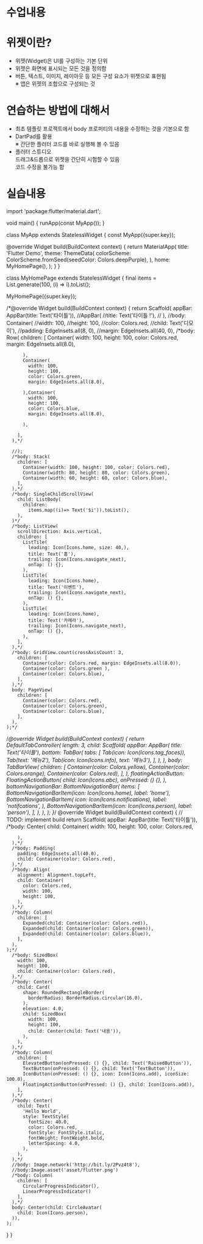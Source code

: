 수업내용
=============

# 위젯이란?
  -  위젯(Widget)은 UI를 구성하는 기본 단위</br>
  -  위젯은 화면에 표시되는 모든 것을 정의함</br>
  -  버튼, 텍스트, 이미지, 레이아웃 등 모든 구성 요소가 위젯으로 표현됨</br>
  ※ 앱은 위젯의 조합으로 구성되는 것</br>
# 연습하는 방법에 대해서
  -  최초 템플릿 프로젝트에서 body 프로퍼티의 내용을 수정하는 것을 기본으로 함</br>
  -  DartPad를 활용</br>
  ※ 간단한 플러터 코드를 바로 실행해 볼 수 있음</br>
  -  플러터 스튜디오</br>
     드래그&드롭으로 위젯을 간단히 시험할 수 있음</br>
     코드 수정을 불가능 함</br>

# 실습내용

import 'package:flutter/material.dart';

void main() {
  runApp(const MyApp());
}

class MyApp extends StatelessWidget {
  const MyApp({super.key});

  @override
  Widget build(BuildContext context) {
    return MaterialApp(
      title: 'Flutter Demo',
      theme: ThemeData(
        colorScheme: ColorScheme.fromSeed(seedColor: Colors.deepPurple),
      ),
      home: MyHomePage(),
    );
  }
}

class MyHomePage extends StatelessWidget {
  final items = List.generate(100, (i) => i).toList();

  MyHomePage({super.key});

  /*@override
  Widget build(BuildContext context) {
    return Scaffold(
      appBar: AppBar(title: Text('타이틀')), //AppBar(
      //title: Text('타이틀 !'),
      // ),
      //body: Container(
      //width: 100,
      //height: 100,
      //color: Colors.red,
      //child: Text('디모이'),
      //padding: EdgeInsets.all(8, 0),
      //margin: EdgeInsets.all(40, 0),
      /*body: Row(
        children: [
          Container(
            width: 100,
            height: 100,
            color: Colors.red,
            margin: EdgeInsets.all(8.0),

          ),
          Container(
            width: 100,
            height: 100,
            color: Colors.green,
            margin: EdgeInsets.all(8.0),

          ),Container(
            width: 100,
            height: 100,
            color: Colors.blue,
            margin: EdgeInsets.all(8.0),

          ),

        ],
      ),*/

      //);
      /*body: Stack(
        children: [
          Container(width: 100, height: 100, color: Colors.red),
          Container(width: 80, height: 80, color: Colors.green),
          Container(width: 60, height: 60, color: Colors.blue),
        ],
      ),*/
      /*body: SingleChildScrollView(
        child: ListBody(
          children:
            items.map((i)=> Text('$i')).toList(),
        ),
      )*/
      /*body: ListView(
        scrollDirection: Axis.vertical,
        children: [
          ListTile(
            leading: Icon(Icons.home, size: 40,),
            title: Text('홈'),
            trailing: Icon(Icons.navigate_next),
            onTap: () {},
          ),
          ListTile(
            leading: Icon(Icons.home),
            title: Text('이벤트'),
            trailing: Icon(Icons.navigate_next),
            onTap: () {},
          ),
          ListTile(
            leading: Icon(Icons.home),
            title: Text('카메라'),
            trailing: Icon(Icons.navigate_next),
            onTap: () {},
          ),
        ],
      ),*/
      /*body: GridView.count(crossAxisCount: 3,
        children: [
          Container(color: Colors.red, margin: EdgeInsets.all(8.0)),
          Container(color: Colors.green ),
          Container(color: Colors.blue),
        ],
      ),*/
      body: PageView(
        children: [
          Container(color: Colors.red),
          Container(color: Colors.green),
          Container(color: Colors.blue),
        ],
      ),
    );*/
  /*@override
  Widget build(BuildContext context) {
    return DefaultTabController(
      length: 3,
      child: Scaffold(
        appBar: AppBar(
          title: Text('타이틀'),
          bottom: TabBar(
            tabs: [
              Tab(icon: Icon(Icons.tag_faces)),
              Tab(text: '메뉴2'),
              Tab(icon: Icon(Icons.info), text: '메뉴3'),
            ],
          ),
        ),
        body: TabBarView(
          children: [
            Container(color: Colors.yellow),
            Container(color: Colors.orange),
            Container(color: Colors.red),
          ],
        ),
        floatingActionButton: FloatingActionButton(
          child: Icon(Icons.abc),
          onPressed: () {},
        ),
        bottomNavigationBar: BottomNavigationBar(
          items: [
            BottomNavigationBarItem(icon: Icon(Icons.home), label: 'home'),
            BottomNavigationBarItem(
              icon: Icon(Icons.notifications),
              label: 'notifcations',
            ),
            BottomNavigationBarItem(icon: Icon(Icons.person), label: 'person'),
          ],
        ),
      ),
    );
  }*/
  @override
  Widget build(BuildContext context) {
    // TODO: implement build
    return Scaffold(
      appBar: AppBar(title: Text('타이틀')),
      /*body: Center(
        child: Container(
          width: 100,
          height: 100,
          color: Colors.red,

        ),
      ),*/
      /*body: Padding(
        padding: EdgeInsets.all(40.0),
        child: Container(color: Colors.red),
      ),*/
      /*body: Align(
        alignment: Alignment.topLeft,
        child: Container(
          color: Colors.red,
          width: 100,
          height: 100,
        ),
      ),*/
      /*body: Column(
        children: [
          Expanded(child: Container(color: Colors.red)),
          Expanded(child: Container(color: Colors.green)),
          Expanded(child: Container(color: Colors.blue)),
        ],
      ),
    );*/
      /*body: SizedBox(
        width: 100,
        height: 100,
        child: Container(color: Colors.red),
      ),*/
      /*body: Center(
        child: Card(
          shape: RoundedRectangleBorder(
            borderRadius: BorderRadius.circular(16.0),
          ),
          elevation: 4.0,
          child: SizedBox(
            width: 100,
            height: 100,
            child: Center(child: Text('내용')),
          ),
        ),
      ),*/
      /*body: Column(
        children: [
          ElevatedButton(onPressed: () {}, child: Text('RaisedButton')),
          TextButton(onPressed: () {}, child: Text('TextButton')),
          IconButton(onPressed: () {}, icon: Icon(Icons.add), iconSize: 100.0),
          FloatingActionButton(onPressed: () {}, child: Icon(Icons.add)),
        ],
      ),*/
      /*body: Center(
        child: Text(
          'Hello World',
          style: TextStyle(
            fontSize: 40.0,
            color: Colors.red,
            fontStyle: FontStyle.italic,
            fontWeight: FontWeight.bold,
            letterSpacing: 4.0,
          ),
        ),
      ),*/
      //body: Image.network('http://bit.ly/2Pvz4t8'),
      //body:Image.asset('asset/flutter.png')
      /*body: Column(
        children: [
          CircularProgressIndicator(),
          LinearProgressIndicator()
        ],
      ),*/
      body: Center(child: CircleAvatar(
        child: Icon(Icons.person),
      )),
    );
  }
}


